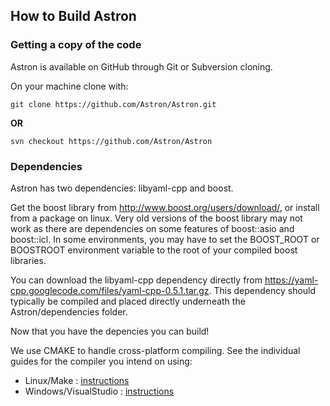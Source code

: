 How to Build Astron
------------------------

### Getting a copy of the code ###
Astron is available on GitHub through Git or Subversion cloning.

On your machine clone with:

    git clone https://github.com/Astron/Astron.git

**OR**

    svn checkout https://github.com/Astron/Astron



### Dependencies ###
Astron has two dependencies: libyaml-cpp and boost.

Get the boost library from http://www.boost.org/users/download/, or install from a package on linux.  Very old versions of the boost library may not work as there are dependencies on some features of boost::asio and boost::icl.
In some environments, you may have to set the BOOST_ROOT or BOOSTROOT environment variable to the root of your compiled boost libraries.

You can download the libyaml-cpp dependency directly from https://yaml-cpp.googlecode.com/files/yaml-cpp-0.5.1.tar.gz.  This dependency should typically be compiled and placed directly underneath the Astron/dependencies folder.

Now that you have the depencies you can build!

We use CMAKE to handle cross-platform compiling.
See the individual guides for the compiler you intend on using:

 - Linux/Make : [instructions](https://github.com/Astron/Astron/blob/build-instructions/doc/building/linux-gnu-make.md)
 - Windows/VisualStudio : [instructions](https://github.com/Astron/Astron/blob/build-instructions/doc/building/windows-visualstudio.md)
